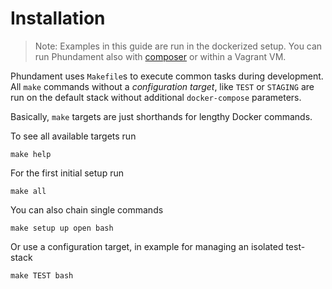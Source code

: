 Installation
============

> Note: Examples in this guide are run in the dockerized setup. 
> You can run Phundament also  with [composer](http://getcomposer.org/doc/00-intro.md#installation-nix) 
> or within a Vagrant VM. 

Phundament uses `Makefile`s to execute common tasks during development. 
All `make` commands without a *configuration target*, like `TEST` or `STAGING` are run on the default stack 
without additional `docker-compose` parameters. 

Basically, `make` targets are just shorthands for lengthy Docker commands.

To see all available targets run

    make help

For the first initial setup run

    make all

You can also chain single commands

    make setup up open bash
   
Or use a configuration target, in example for managing an isolated test-stack
   
    make TEST bash
